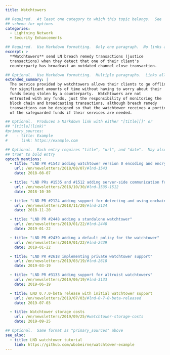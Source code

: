 ```yaml
---
title: Watchtowers

## Required.  At least one category to which this topic belongs.  See
## schema for options
categories:
  - Lightning Network
  - Security Enhancements

## Required.  Use Markdown formatting.  Only one paragraph.  No links allowed.
excerpt: >
  **Watchtowers** send LN breach remedy transactions (justice
  transactions) when they detect that one of their client's
  counterparty has broadcast an outdated channel close transaction.

## Optional.  Use Markdown formatting.  Multiple paragraphs.  Links allowed.
extended_summary: |
  The service provided by watchtowers allows their clients to go offline
  for significant amounts of time without having to worry about their
  funds being stolen by a counterparty.  Watchtowers are not
  entrusted with any funds, just the responsibility of monitoring the
  block chain and broadcasting transactions, although breach remedy
  transactions can be designed so that the watchtower receives a portion
  of the safeguarded funds if their services are needed.

## Optional.  Produces a Markdown link with either "[title][]" or
## "[title](link)"
#primary_sources:
#    - title: Example
#      link: https://example.com

## Optional.  Each entry requires "title", "url", and "date".  May also use "feature:
## true" to bold entry
optech_mentions:
  - title: "LND PR #1543 adding watchtower version 0 encoding and encryption"
    url: /en/newsletters/2018/08/07/#lnd-1543
    date: 2018-08-07

  - title: "LND PRs #1535 and #1512 adding server-side communication for watchtowers"
    url: /en/newsletters/2018/10/30/#lnd-1535-1512
    date: 2018-10-30

  - title: "LND PR #2124 adding support for detecting and using onchain spends"
    url: /en/newsletters/2018/11/20/#lnd-2124
    date: 2018-11-20

  - title: "LND PR #2448 adding a standalone watchtower"
    url: /en/newsletters/2019/01/22/#lnd-2448
    date: 2019-01-22

  - title: "LND PR #2439 adding a default policy for the watchtower"
    url: /en/newsletters/2019/01/22/#lnd-2439
    date: 2019-01-22

  - title: "LND PR #2618 implementing private watchtower support"
    url: /en/newsletters/2019/03/19/#lnd-2618
    date: 2019-03-19

  - title: "LND PR #3133 adding support for altruist watchtowers"
    url: /en/newsletters/2019/06/19/#lnd-3133
    date: 2019-06-19

  - title: LND 0.7.0-beta release with initial watchtower support
    url: /en/newsletters/2019/07/03/#lnd-0-7-0-beta-released
    date: 2019-07-03

  - title: Watchtower storage costs
    url: /en/newsletters/2019/09/25/#watchtower-storage-costs
    date: 2019-09-25

## Optional.  Same format as "primary_sources" above
see_also:
  - title: LND watchtower tutorial
    link: https://github.com/wbobeirne/watchtower-example
---
```

